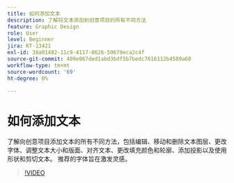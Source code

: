 ```yaml
---
title: 如何添加文本
description: 了解将文本添加到创意项目的所有不同方法
feature: Graphic Design
role: User
level: Beginner
jira: KT-13421
exl-id: 38a01482-11c9-4117-8626-59679eca2c4f
source-git-commit: 409e067ded1abd3bdf5b7bedc7616112b4589a60
workflow-type: tm+mt
source-wordcount: '69'
ht-degree: 0%

---
```


# 如何添加文本

了解向创意项目添加文本的所有不同方法，包括编辑、移动和删除文本图层、更改字体、调整文本大小和版面、对齐文本、更改填充颜色和轮廓、添加投影以及使用形状和剪切文本。 推荐的字体旨在激发灵感。

>[!VIDEO](https://video.tv.adobe.com/v/3420222?quality=12&learn=on&hidetitle=true)
